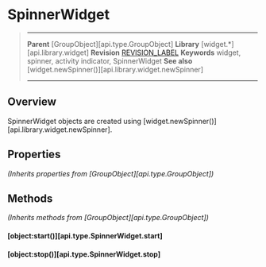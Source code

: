 # SpinnerWidget

> --------------------- ------------------------------------------------------------------------------------------
> __Parent__            [GroupObject][api.type.GroupObject]
> __Library__           [widget.*][api.library.widget]
> __Revision__          [REVISION_LABEL](REVISION_URL)
> __Keywords__          widget, spinner, activity indicator, SpinnerWidget
> __See also__          [widget.newSpinner()][api.library.widget.newSpinner]
> --------------------- ------------------------------------------------------------------------------------------

## Overview

SpinnerWidget objects are created using [widget.newSpinner()][api.library.widget.newSpinner].


## Properties

_(Inherits properties from [GroupObject][api.type.GroupObject])_


## Methods

_(Inherits methods from [GroupObject][api.type.GroupObject])_

#### [object:start()][api.type.SpinnerWidget.start]

#### [object:stop()][api.type.SpinnerWidget.stop]
